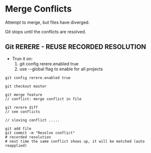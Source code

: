 # Merge Conflicts

Attempt to merge, but files have diverged.

Git stops until the conflicts are resolved.

## Git RERERE - REUSE RECORDED RESOLUTION

* Trun it on:
  1. git config rerere.enabled true
  2. use --global flag to enable for all projects

```text
git config rerere.enabled true

git checkout master

git merge feature
// conflict: merge conflict in file

git rerere diff
// see conflicts

// sloving conflict .....

git add file
git commit -m "Resolve conflict"
# recorded resolution
# next time the same conflict shows up, it will be matched (auto reapplied)
```



